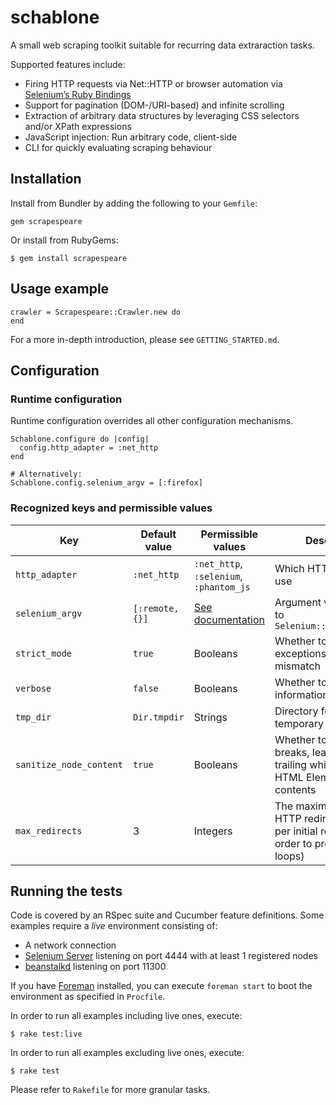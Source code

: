 # schablone
A small web scraping toolkit suitable for recurring data extraraction tasks.

Supported features include:

* Firing HTTP requests via Net::HTTP or browser automation via [Selenium’s Ruby Bindings](https://code.google.com/p/selenium/wiki/RubyBindings)
* Support for pagination (DOM-/URI-based) and infinite scrolling
* Extraction of arbitrary data structures by leveraging CSS selectors and/or XPath expressions
* JavaScript injection: Run arbitrary code, client-side
* CLI for quickly evaluating scraping behaviour

## Installation
Install from Bundler by adding the following to your `Gemfile`:

```
gem scrapespeare
```
Or install from RubyGems:

```
$ gem install scrapespeare
```

## Usage example

```
crawler = Scrapespeare::Crawler.new do
end
```
For a more in-depth introduction, please see `GETTING_STARTED.md`.

## Configuration
### Runtime configuration
Runtime configuration overrides all other configuration mechanisms.

```
Schablone.configure do |config|
  config.http_adapter = :net_http
end

# Alternatively:
Schablone.config.selenium_argv = [:firefox]
```

### Recognized keys and permissible values
Key            | Default value | Permissible values | Description               |
-------------- | ------------- | ----------------- | ------------------------- |
`http_adapter` | `:net_http` | `:net_http`, `:selenium`, `:phantom_js` | Which HTTP adapter to use |
`selenium_argv` | `[:remote, {}]` | [See documentation](http://selenium.googlecode.com/git/docs/api/rb/Selenium/WebDriver.html#for-class_method) | Argument vector passed to `Selenium::WebDriver.for`
`strict_mode` | `true` | Booleans | Whether to raise exceptions on selector mismatch |
`verbose` | `false` | Booleans | Whether to print more information |
`tmp_dir` | `Dir.tmpdir` | Strings | Directory for storing temporary states |
`sanitize_node_content` | `true` | Booleans | Whether to strip line-breaks, leading and trailing whitespace from HTML Elements’ contents |
`max_redirects` | 3 | Integers | The maximal number of HTTP redirects to follow per initial request (in order to prevent redirect loops) |

## Running the tests
Code is covered by an RSpec suite and Cucumber feature definitions.
Some examples require a *live* environment consisting of:

* A network connection
* [Selenium Server](https://code.google.com/p/selenium/wiki/Grid2) listening on port 4444 with at least 1 registered nodes
* [beanstalkd](http://kr.github.io/beanstalkd/) listening on port 11300

If you have [Foreman](https://github.com/ddollar/foreman) installed, you can execute `foreman start` to boot the environment as specified in `Procfile`.

In order to run all examples including live ones, execute:

```
$ rake test:live
```

In order to run all examples excluding live ones, execute:

```
$ rake test
```

Please refer to `Rakefile` for more granular tasks.